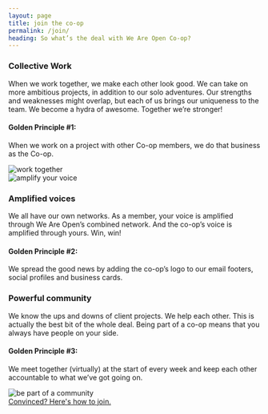 ```yaml
---
layout: page
title: join the co-op
permalink: /join/
heading: So what’s the deal with We Are Open Co-op?
---
```


<div class="row">
    <div class="col s12 m6 l9">
    	<h3>Collective Work</h3>
		<p>When we work together, we make each other look good. We can take on more ambitious projects, in addition to our solo adventures. Our strengths and weaknesses might overlap, but each of us brings our uniqueness to the team. We become a hydra of awesome. Together we’re stronger!</p>
		<h4>Golden Principle #1:</h4>
		<p class="entry-text">When we work on a project with other Co-op members, we do that business as the Co-op.</p>
	</div>
	<div class="col s12 m6 l3">
		<img src="{{ "/" | relative_url }}assets/images/work-together.png" class="responsive-img right" alt="work together"/>
	</div>
</div>

<div class="row">
	<div class="col s12 m6 l3">
		<img src="{{ "/" | relative_url }}assets/images/amplify.png" class="responsive-img right" alt="amplify your voice"/>
	</div>
    <div class="col s12 m6 l9">
    	<h3>Amplified voices</h3>
		<p>We all have our own networks. As a member, your voice is amplified through We Are Open’s combined network. And the co-op’s voice is amplified through yours. Win, win!</p>
		<h4>Golden Principle #2:</h4>
		<p class="entry-text">We spread the good news by adding the co-op’s logo to our email footers, social profiles and business cards.</p>
	</div>
</div>

<div class="row">
    <div class="col s12 m6 l9">
    	<h3>Powerful community</h3>
		<p>We know the ups and downs of client projects. We help each other. This is actually the best bit of the whole deal. Being part of a co-op means that you always have people on your side.</p>
		<h4>Golden Principle #3:</h4>
		<p class="entry-text">We meet together (virtually) at the start of every week and keep each other accountable to what we’ve got going on.</p>
	</div>
	<div class="col s12 m6 l3">
		<img src="{{ "/" | relative_url }}assets/images/community.png" class="responsive-img right" alt="be part of a community"/>
	</div>
</div>

<div class="row">
	<div class="col s12 m12 l12 center">
		<a href="https://github.com/weareopen/AllTheThings/wiki/Co-op-Membership" class="btn-large waves-effect waves-light blue">Convinced? Here's how to join.</a>
	</div>
</div>